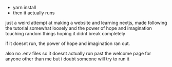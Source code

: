 - yarn install
- then it actually runs

just a weird attempt at making a website and learning nextjs, made following the tutorial somewhat loosely
and the power of hope and imagination touching random things hoping it didnt break completely

if it doesnt run, the power of hope and imagination ran out.

also no .env files so it doesnt actually run past the welcome page for anyone other than me but i doubt someone will try to run it
